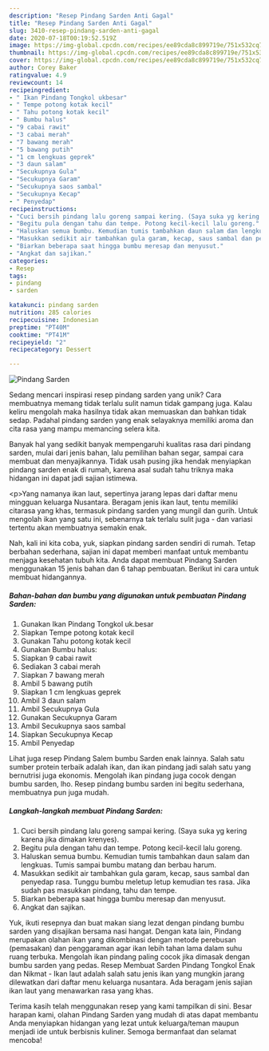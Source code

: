 ```yaml
---
description: "Resep Pindang Sarden Anti Gagal"
title: "Resep Pindang Sarden Anti Gagal"
slug: 3410-resep-pindang-sarden-anti-gagal
date: 2020-07-18T00:19:52.519Z
image: https://img-global.cpcdn.com/recipes/ee89cda8c899719e/751x532cq70/pindang-sarden-foto-resep-utama.jpg
thumbnail: https://img-global.cpcdn.com/recipes/ee89cda8c899719e/751x532cq70/pindang-sarden-foto-resep-utama.jpg
cover: https://img-global.cpcdn.com/recipes/ee89cda8c899719e/751x532cq70/pindang-sarden-foto-resep-utama.jpg
author: Corey Baker
ratingvalue: 4.9
reviewcount: 14
recipeingredient:
- " Ikan Pindang Tongkol ukbesar"
- " Tempe potong kotak kecil"
- " Tahu potong kotak kecil"
- " Bumbu halus"
- "9 cabai rawit"
- "3 cabai merah"
- "7 bawang merah"
- "5 bawang putih"
- "1 cm lengkuas geprek"
- "3 daun salam"
- "Secukupnya Gula"
- "Secukupnya Garam"
- "Secukupnya saos sambal"
- "Secukupnya Kecap"
- " Penyedap"
recipeinstructions:
- "Cuci bersih pindang lalu goreng sampai kering. (Saya suka yg kering karena jika dimakan krenyes)."
- "Begitu pula dengan tahu dan tempe. Potong kecil-kecil lalu goreng."
- "Haluskan semua bumbu. Kemudian tumis tambahkan daun salam dan lengkuas. Tumis sampai bumbu matang dan berbau harum."
- "Masukkan sedikit air tambahkan gula garam, kecap, saus sambal dan penyedap rasa. Tunggu bumbu meletup letup kemudian tes rasa. Jika sudah pas masukkan pindang, tahu dan tempe."
- "Biarkan beberapa saat hingga bumbu meresap dan menyusut."
- "Angkat dan sajikan."
categories:
- Resep
tags:
- pindang
- sarden

katakunci: pindang sarden 
nutrition: 285 calories
recipecuisine: Indonesian
preptime: "PT40M"
cooktime: "PT41M"
recipeyield: "2"
recipecategory: Dessert

---
```



![Pindang Sarden](https://img-global.cpcdn.com/recipes/ee89cda8c899719e/751x532cq70/pindang-sarden-foto-resep-utama.jpg)

Sedang mencari inspirasi resep pindang sarden yang unik? Cara membuatnya memang tidak terlalu sulit namun tidak gampang juga. Kalau keliru mengolah maka hasilnya tidak akan memuaskan dan bahkan tidak sedap. Padahal pindang sarden yang enak selayaknya memiliki aroma dan cita rasa yang mampu memancing selera kita.

Banyak hal yang sedikit banyak mempengaruhi kualitas rasa dari pindang sarden, mulai dari jenis bahan, lalu pemilihan bahan segar, sampai cara membuat dan menyajikannya. Tidak usah pusing jika hendak menyiapkan pindang sarden enak di rumah, karena asal sudah tahu triknya maka hidangan ini dapat jadi sajian istimewa.

&lt;p&gt;Yang namanya ikan laut, sepertinya jarang lepas dari daftar menu mingguan keluarga Nusantara. Beragam jenis ikan laut, tentu memiliki citarasa yang khas, termasuk pindang sarden yang mungil dan gurih. Untuk mengolah ikan yang satu ini, sebenarnya tak terlalu sulit juga - dan variasi tertentu akan membuatnya semakin enak.


Nah, kali ini kita coba, yuk, siapkan pindang sarden sendiri di rumah. Tetap berbahan sederhana, sajian ini dapat memberi manfaat untuk membantu menjaga kesehatan tubuh kita. Anda dapat membuat Pindang Sarden menggunakan 15 jenis bahan dan 6 tahap pembuatan. Berikut ini cara untuk membuat hidangannya.

<!--inarticleads1-->

##### Bahan-bahan dan bumbu yang digunakan untuk pembuatan Pindang Sarden:

1. Gunakan  Ikan Pindang Tongkol uk.besar
1. Siapkan  Tempe potong kotak kecil
1. Gunakan  Tahu potong kotak kecil
1. Gunakan  Bumbu halus:
1. Siapkan 9 cabai rawit
1. Sediakan 3 cabai merah
1. Siapkan 7 bawang merah
1. Ambil 5 bawang putih
1. Siapkan 1 cm lengkuas geprek
1. Ambil 3 daun salam
1. Ambil Secukupnya Gula
1. Gunakan Secukupnya Garam
1. Ambil Secukupnya saos sambal
1. Siapkan Secukupnya Kecap
1. Ambil  Penyedap


Lihat juga resep Pindang Salem bumbu Sarden enak lainnya. Salah satu sumber protein terbaik adalah ikan, dan ikan pindang jadi salah satu yang bernutrisi juga ekonomis. Mengolah ikan pindang juga cocok dengan bumbu sarden, lho. Resep pindang bumbu sarden ini begitu sederhana, membuatnya pun juga mudah. 

<!--inarticleads2-->

##### Langkah-langkah membuat Pindang Sarden:

1. Cuci bersih pindang lalu goreng sampai kering. (Saya suka yg kering karena jika dimakan krenyes).
1. Begitu pula dengan tahu dan tempe. Potong kecil-kecil lalu goreng.
1. Haluskan semua bumbu. Kemudian tumis tambahkan daun salam dan lengkuas. Tumis sampai bumbu matang dan berbau harum.
1. Masukkan sedikit air tambahkan gula garam, kecap, saus sambal dan penyedap rasa. Tunggu bumbu meletup letup kemudian tes rasa. Jika sudah pas masukkan pindang, tahu dan tempe.
1. Biarkan beberapa saat hingga bumbu meresap dan menyusut.
1. Angkat dan sajikan.


Yuk, ikuti resepnya dan buat makan siang lezat dengan pindang bumbu sarden yang disajikan bersama nasi hangat. Dengan kata lain, Pindang merupakan olahan ikan yang dikombinasi dengan metode perebusan (pemasakan) dan penggaraman agar ikan lebih tahan lama dalam suhu ruang terbuka. Mengolah ikan pindang paling cocok jika dimasak dengan bumbu sarden yang pedas. Resep Membuat Sarden Pindang Tongkol Enak dan Nikmat - Ikan laut adalah salah satu jenis ikan yang mungkin jarang dilewatkan dari daftar menu keluarga nusantara. Ada beragam jenis sajian ikan laut yang menawarkan rasa yang khas. 

Terima kasih telah menggunakan resep yang kami tampilkan di sini. Besar harapan kami, olahan Pindang Sarden yang mudah di atas dapat membantu Anda menyiapkan hidangan yang lezat untuk keluarga/teman maupun menjadi ide untuk berbisnis kuliner. Semoga bermanfaat dan selamat mencoba!
